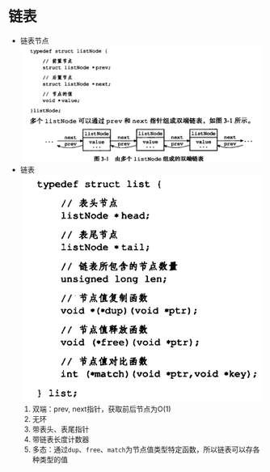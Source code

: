 # 链表

- 链表节点
    ![xx](https://raw.githubusercontent.com/erenming/reading-books/master/implement-of-redis/images/WX20190717-160830@2x.png)
- 链表
    ![xx](https://raw.githubusercontent.com/erenming/reading-books/master/implement-of-redis/images/WX20190717-160942@2x.png)
    1. 双端：prev, next指针，获取前后节点为O(1)
    2. 无环
    3. 带表头、表尾指针
    4. 带链表长度计数器
    5. 多态：通过`dup`、`free`、`match`为节点值类型特定函数，所以链表可以存各种类型的值
